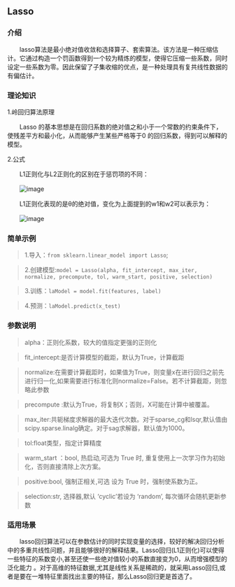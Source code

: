 <h2>Lasso</h2>

<h3>介绍</h3>

　　lasso算法是最小绝对值收敛和选择算子、套索算法。该方法是一种压缩估计。它通过构造一个罚函数得到一个较为精炼的模型，使得它压缩一些系数，同时设定一些系数为零。因此保留了子集收缩的优点，是一种处理具有复共线性数据的有偏估计。

<h3>理论知识</h3>

1.岭回归算法原理

　　Lasso 的基本思想是在回归系数的绝对值之和小于一个常数的约束条件下，使残差平方和最小化，从而能够产生某些严格等于0 的回归系数，得到可以解释的模型。

2.公式

　　L1正则化与L2正则化的区别在于惩罚项的不同：

　　![image](/uploads/cc85a22c8b15869c839063c8180d2324/image.png)

　　L1正则化表现的是θ的绝对值，变化为上面提到的w1和w2可以表示为：

　　![image](/uploads/b840e1cbf70d6d09e57feba74bc8e9da/image.png)

<h3>简单示例</h3>

> 1.导入：`from sklearn.linear_model import Lasso`;

> 2.创建模型:`model = Lasso(alpha, fit_intercept, max_iter, normalize, precompute, tol, warm_start, positive, selection)`

> 3.训练：`laModel = model.fit(features, label)`

> 4.预测：`laModel.predict(x_test)` 

<h3>参数说明</h3>

> alpha：正则化系数，较大的值指定更强的正则化

> fit_intercept:是否计算模型的截距，默认为True，计算截距

> normalize:在需要计算截距时，如果值为True，则变量x在进行回归之前先进行归一化,如果需要进行标准化则normalize=False。若不计算截距，则忽略此参数

> precompute :默认为True，将复制X；否则，X可能在计算中被覆盖。

> max_iter:共轭梯度求解器的最大迭代次数。对于sparse_cg和lsqr,默认值由scipy.sparse.linalg确定。对于sag求解器，默认值为1000。

> tol:float类型，指定计算精度

> warm_start ：bool, 热启动,可选为 True 时, 重复使用上一次学习作为初始化，否则直接清除上次方案。

> positive:bool, 强制正相关,可选 设为 True 时，强制使系数为正。

> selection:str, 选择器,默认 ‘cyclic’若设为 ‘random’, 每次循环会随机更新参数

<h3>适用场景</h3>

　　lasso回归算法可以在参数估计的同时实现变量的选择，较好的解决回归分析中的多重共线性问题，并且能够很好的解释结果。Lasso回归(L1正则化)可以使得一些特征的系数变小,甚至还使一些绝对值较小的系数直接变为0，从而增强模型的泛化能力 。对于高维的特征数据,尤其是线性关系是稀疏的，就采用Lasso回归,或者是要在一堆特征里面找出主要的特征，那么Lasso回归更是首选了。